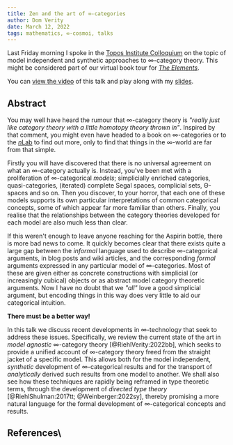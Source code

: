 ```yaml
---
title: Zen and the art of ∞-categories
author: Dom Verity
date: March 12, 2022
tags: mathematics, ∞-cosmoi, talks
---
```


Last Friday morning I spoke in the [Topos Institute Colloquium](https://topos.site/topos-colloquium/) on the topic of model independent and synthetic approaches to ∞-category theory. This might be considered part of our virtual book tour for [*The Elements*](https://www.cambridge.org/core/books/elements-of-category-theory/DAC48C449AB8C2C1B1E528A49D27FC6D).

You can [view the video](https://youtu.be/qLkRhKaw5DA) of this talk and play along with my [slides](/pdfs/Zen_and_the_art_of_∞-categories.pdf).

## Abstract

You may well have heard the rumour that ∞-category theory is *"really just like category theory with a little homotopy theory thrown in"*. Inspired by that comment, you might even have headed to a book on ∞-categories or to the [*n*Lab](https://ncatlab.org/nlab/show/HomePage) to find out more, only to find that things in the ∞-world are far from that simple.

<!--more-->

Firstly you will have discovered that there is no universal agreement on what an ∞-category actually is. Instead, you've been met with a proliferation of ∞-categorical *models*; simplicially enriched categories, quasi-categories, (iterated) complete Segal spaces, complicial sets, Θ-spaces and so on. Then you discover, to your horror, that each one of these models supports its own particular interpretations of common categorical concepts, some of which appear far more familiar than others. Finally, you realise that the relationships between the category theories developed for each model are also much less than clear.

If this weren't enough to leave anyone reaching for the Aspirin bottle, there is more bad news to come. It quickly becomes clear that there exists quite a large gap between the *informal* language used to describe ∞-categorical arguments, in blog posts and wiki articles, and the corresponding *formal* arguments expressed in any particular model of ∞-categories. Most of these are given either as concrete constructions with simplicial (or increasingly cubical) objects or as abstract model category theoretic arguments. Now I have no doubt that we *"all"* love a good simplicial argument, but encoding things in this way does very little to aid our categorical intuition.

**There must be a better way!**

In this talk we discuss recent developments in ∞-technology that seek to address these issues. Specifically, we review the current state of the art in *model agnostic* ∞-category theory [@RiehlVerity:2022bb], which seeks to provide a unified account of ∞-category theory freed from the straight jacket of a specific model. This allows both for the model independent, *synthetic* development of ∞-categorical results and for the transport of *analytically* derived such results from one model to another. We shall also see how these techniques are rapidly being reframed in type theoretic terms, through the development of *directed type theory* [@RiehlShulman:2017tt; @Weinberger:2022sy], thereby promising a more natural language for the formal development of ∞-categorical concepts and results.

## References\
